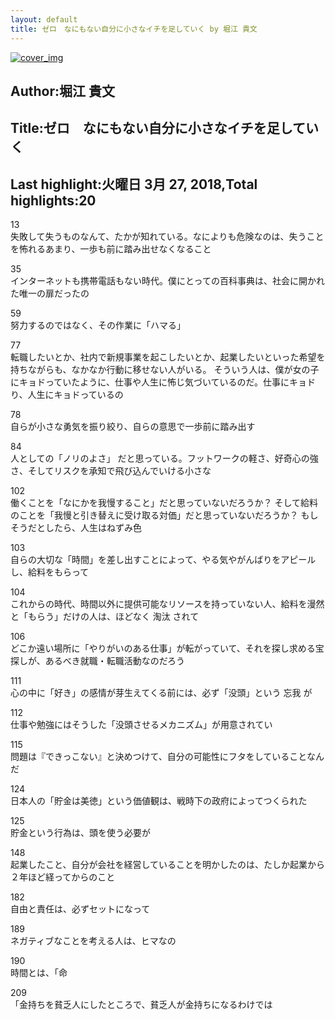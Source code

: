 ```yaml
---
layout: default
title: ゼロ　なにもない自分に小さなイチを足していく by 堀江 貴文
---
```


[![cover_img](http://images-jp.amazon.com/images/P/B00G9KDQQU.09.MZZZZZZZ.jpg)](https://www.amazon.co.jp/dp/B00G9KDQQU)  
## Author:堀江 貴文  
## Title:ゼロ　なにもない自分に小さなイチを足していく  
## Last highlight:火曜日 3月 27, 2018,Total highlights:20  
  
13  
失敗して失うものなんて、たかが知れている。なによりも危険なのは、失うことを怖れるあまり、一歩も前に踏み出せなくなること  
  
35  
インターネットも携帯電話もない時代。僕にとっての百科事典は、社会に開かれた唯一の扉だったの  
  
59  
努力するのではなく、その作業に「ハマる」  
  
77  
転職したいとか、社内で新規事業を起こしたいとか、起業したいといった希望を持ちながらも、なかなか行動に移せない人がいる。 そういう人は、僕が女の子にキョドっていたように、仕事や人生に怖じ気づいているのだ。仕事にキョドり、人生にキョドっているの  
  
78  
自らが小さな勇気を振り絞り、自らの意思で一歩前に踏み出す  
  
84  
人としての「ノリのよさ」 だと思っている。フットワークの軽さ、好奇心の強さ、そしてリスクを承知で飛び込んでいける小さな  
  
102  
働くことを「なにかを我慢すること」だと思っていないだろうか？ そして給料のことを「我慢と引き替えに受け取る対価」だと思っていないだろうか？ もしそうだとしたら、人生はねずみ色  
  
103  
自らの大切な「時間」を差し出すことによって、やる気やがんばりをアピールし、給料をもらって  
  
104  
これからの時代、時間以外に提供可能なリソースを持っていない人、給料を漫然と「もらう」だけの人は、ほどなく 淘汰 されて  
  
106  
どこか遠い場所に「やりがいのある仕事」が転がっていて、それを探し求める宝探しが、あるべき就職・転職活動なのだろう  
  
111  
心の中に「好き」の感情が芽生えてくる前には、必ず「没頭」という 忘我 が  
  
112  
仕事や勉強にはそうした「没頭させるメカニズム」が用意されてい  
  
115  
問題は『できっこない』と決めつけて、自分の可能性にフタをしていることなんだ  
  
124  
日本人の「貯金は美徳」という価値観は、戦時下の政府によってつくられた  
  
125  
貯金という行為は、頭を使う必要が  
  
148  
起業したこと、自分が会社を経営していることを明かしたのは、たしか起業から２年ほど経ってからのこと  
  
182  
自由と責任は、必ずセットになって  
  
189  
ネガティブなことを考える人は、ヒマなの  
  
190  
時間とは、「命  
  
209  
「金持ちを貧乏人にしたところで、貧乏人が金持ちになるわけでは  